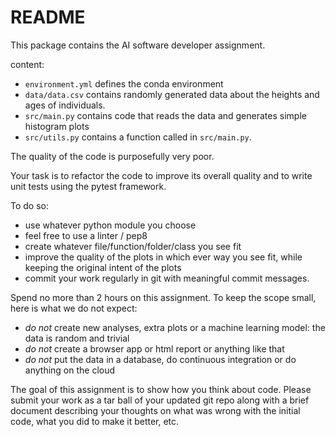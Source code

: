 # README #

This package contains the AI software developer assignment.

content:
- `environment.yml` defines the conda environment
- `data/data.csv` contains randomly generated data about the heights and ages of individuals.
- `src/main.py` contains code that reads the data and generates simple histogram plots
- `src/utils.py` contains a function called in `src/main.py`. 

The quality of the code is purposefully very poor.

Your task is to refactor the code to improve its overall quality and to write unit tests using the pytest framework. 

To do so:
- use whatever python module you choose
- feel free to use a linter / pep8
- create whatever file/function/folder/class you see fit
- improve the quality of the plots in which ever way you see fit, while keeping the original intent of the plots
- commit your work regularly in git with meaningful commit messages.


Spend no more than 2 hours on this assignment. To keep the scope small, here is what we do not expect:

 - *do not* create new analyses, extra plots or a machine learning model: the data is random and trivial
 - *do not* create a browser app or html report or anything like that
 - *do not* put the data in a database, do continuous integration or do anything on the cloud 


The goal of this assignment is to show how you think about code. Please submit your work
as a tar ball of your updated git repo along with a brief document describing your thoughts on what was wrong with 
the initial code, what you did to make it better, etc.
